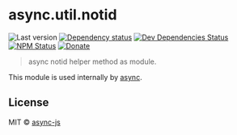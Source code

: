# async.util.notid

![Last version](https://img.shields.io/github/tag/async-js/async.util.notid.svg?style=flat-square)
[![Dependency status](http://img.shields.io/david/async-js/async.util.notid.svg?style=flat-square)](https://david-dm.org/async-js/async.util.notid)
[![Dev Dependencies Status](http://img.shields.io/david/dev/async-js/async.util.notid.svg?style=flat-square)](https://david-dm.org/async-js/async.util.notid#info=devDependencies)
[![NPM Status](http://img.shields.io/npm/dm/async.util.notid.svg?style=flat-square)](https://www.npmjs.org/package/async.util.notid)
[![Donate](https://img.shields.io/badge/donate-paypal-blue.svg?style=flat-square)](https://paypal.me/kikobeats)

> async notid helper method as module.

This module is used internally by [async](https://github.com/async-js/async).

## License

MIT © [async-js](https://github.com/async-js)
